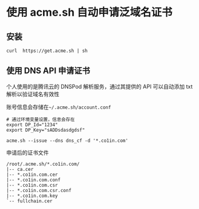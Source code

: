 # 使用 acme.sh 自动申请泛域名证书

## 安装

```shell
curl  https://get.acme.sh | sh
```

## 使用 DNS API 申请证书

个人使用的是腾讯云的 DNSPod 解析服务，通过其提供的 API 可以自动添加 txt 解析以验证域名有效性

账号信息会存储在`~/.acme.sh/account.conf`

```shell
# 通过环境变量设置，信息会存在
export DP_Id="1234"
export DP_Key="sADDsdasdgdsf"

acme.sh --issue --dns dns_cf -d '*.co1in.com'
```

申请后的证书文件

```
/root/.acme.sh/*.co1in.com/
|-- ca.cer
|-- *.co1in.com.cer
|-- *.co1in.com.conf
|-- *.co1in.com.csr
|-- *.co1in.com.csr.conf
|-- *.co1in.com.key
`-- fullchain.cer
```
